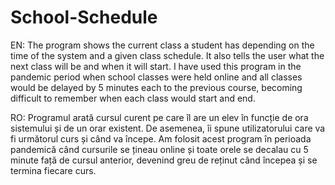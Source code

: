 # School-Schedule
EN:
The program shows the current class a student has depending on the time of the system and a given class schedule. It also tells the user what the next class will be and when it will start.
I have used this program in the pandemic period when school classes were held online and all classes would be delayed by 5 minutes each to the previous course, becoming difficult to remember when each class would start and end.

RO:
Programul arată cursul curent pe care îl are un elev în funcție de ora sistemului și de un orar existent. De asemenea, îi spune utilizatorului care va fi următorul curs și când va începe.
Am folosit acest program în perioada pandemică când cursurile se țineau online și toate orele se decalau cu 5 minute față de cursul anterior, devenind greu de reținut când începea și se termina fiecare curs.
